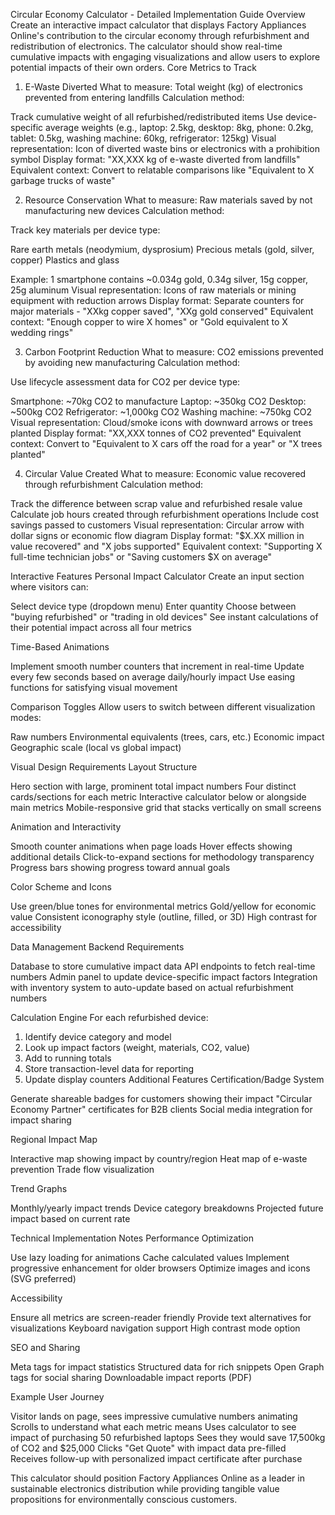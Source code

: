 Circular Economy Calculator - Detailed Implementation Guide
Overview
Create an interactive impact calculator that displays Factory Appliances Online's contribution to the circular economy through refurbishment and redistribution of electronics. The calculator should show real-time cumulative impacts with engaging visualizations and allow users to explore potential impacts of their own orders.
Core Metrics to Track
1. E-Waste Diverted
What to measure: Total weight (kg) of electronics prevented from entering landfills
Calculation method:

Track cumulative weight of all refurbished/redistributed items
Use device-specific average weights (e.g., laptop: 2.5kg, desktop: 8kg, phone: 0.2kg, tablet: 0.5kg, washing machine: 60kg, refrigerator: 125kg)
Visual representation: Icon of diverted waste bins or electronics with a prohibition symbol
Display format: "XX,XXX kg of e-waste diverted from landfills"
Equivalent context: Convert to relatable comparisons like "Equivalent to X garbage trucks of waste"

2. Resource Conservation
What to measure: Raw materials saved by not manufacturing new devices
Calculation method:

Track key materials per device type:

Rare earth metals (neodymium, dysprosium)
Precious metals (gold, silver, copper)
Plastics and glass


Example: 1 smartphone contains ~0.034g gold, 0.34g silver, 15g copper, 25g aluminum
Visual representation: Icons of raw materials or mining equipment with reduction arrows
Display format: Separate counters for major materials - "XXkg copper saved", "XXg gold conserved"
Equivalent context: "Enough copper to wire X homes" or "Gold equivalent to X wedding rings"

3. Carbon Footprint Reduction
What to measure: CO2 emissions prevented by avoiding new manufacturing
Calculation method:

Use lifecycle assessment data for CO2 per device type:

Smartphone: ~70kg CO2 to manufacture
Laptop: ~350kg CO2
Desktop: ~500kg CO2
Refrigerator: ~1,000kg CO2
Washing machine: ~750kg CO2
Visual representation: Cloud/smoke icons with downward arrows or trees planted
Display format: "XX,XXX tonnes of CO2 prevented"
Equivalent context: Convert to "Equivalent to X cars off the road for a year" or "X trees planted"



4. Circular Value Created
What to measure: Economic value recovered through refurbishment
Calculation method:

Track the difference between scrap value and refurbished resale value
Calculate job hours created through refurbishment operations
Include cost savings passed to customers
Visual representation: Circular arrow with dollar signs or economic flow diagram
Display format: "$X.XX million in value recovered" and "X jobs supported"
Equivalent context: "Supporting X full-time technician jobs" or "Saving customers $X on average"

Interactive Features
Personal Impact Calculator
Create an input section where visitors can:

Select device type (dropdown menu)
Enter quantity
Choose between "buying refurbished" or "trading in old devices"
See instant calculations of their potential impact across all four metrics

Time-Based Animations

Implement smooth number counters that increment in real-time
Update every few seconds based on average daily/hourly impact
Use easing functions for satisfying visual movement

Comparison Toggles
Allow users to switch between different visualization modes:

Raw numbers
Environmental equivalents (trees, cars, etc.)
Economic impact
Geographic scale (local vs global impact)

Visual Design Requirements
Layout Structure

Hero section with large, prominent total impact numbers
Four distinct cards/sections for each metric
Interactive calculator below or alongside main metrics
Mobile-responsive grid that stacks vertically on small screens

Animation and Interactivity

Smooth counter animations when page loads
Hover effects showing additional details
Click-to-expand sections for methodology transparency
Progress bars showing progress toward annual goals

Color Scheme and Icons

Use green/blue tones for environmental metrics
Gold/yellow for economic value
Consistent iconography style (outline, filled, or 3D)
High contrast for accessibility

Data Management
Backend Requirements

Database to store cumulative impact data
API endpoints to fetch real-time numbers
Admin panel to update device-specific impact factors
Integration with inventory system to auto-update based on actual refurbishment numbers

Calculation Engine
For each refurbished device:
1. Identify device category and model
2. Look up impact factors (weight, materials, CO2, value)
3. Add to running totals
4. Store transaction-level data for reporting
5. Update display counters
Additional Features
Certification/Badge System

Generate shareable badges for customers showing their impact
"Circular Economy Partner" certificates for B2B clients
Social media integration for impact sharing

Regional Impact Map

Interactive map showing impact by country/region
Heat map of e-waste prevention
Trade flow visualization

Trend Graphs

Monthly/yearly impact trends
Device category breakdowns
Projected future impact based on current rate

Technical Implementation Notes
Performance Optimization

Use lazy loading for animations
Cache calculated values
Implement progressive enhancement for older browsers
Optimize images and icons (SVG preferred)

Accessibility

Ensure all metrics are screen-reader friendly
Provide text alternatives for visualizations
Keyboard navigation support
High contrast mode option

SEO and Sharing

Meta tags for impact statistics
Structured data for rich snippets
Open Graph tags for social sharing
Downloadable impact reports (PDF)

Example User Journey

Visitor lands on page, sees impressive cumulative numbers animating
Scrolls to understand what each metric means
Uses calculator to see impact of purchasing 50 refurbished laptops
Sees they would save 17,500kg of CO2 and $25,000
Clicks "Get Quote" with impact data pre-filled
Receives follow-up with personalized impact certificate after purchase

This calculator should position Factory Appliances Online as a leader in sustainable electronics distribution while providing tangible value propositions for environmentally conscious customers.
